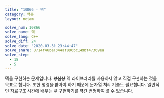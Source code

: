 ```yaml
---
title: "10866 - 덱"
category: 백준
layout: nojam

solve_num: 10866
solve_name: 덱
solve_lang: C++
solve_diff: 24
solve_date: "2020-03-30 23:44:47"
solve_share: 8714f46bac344af896bc14dbf47369ea
solve_step:
  - 18
  - 5
---
```


덱을 구현하는 문제입니다. ~~양심상~~ 덱 라이브러리를 사용하지 않고 직접 구현하는 것을 목표로 합니다. 또한 명령을 받아야 하기 때문에 문자열 처리 기술도 필요합니다. 일반적인 자료구조 시간에 배우는 큐 구현하기를 약간 변형하여 풀 수 있습니다.
